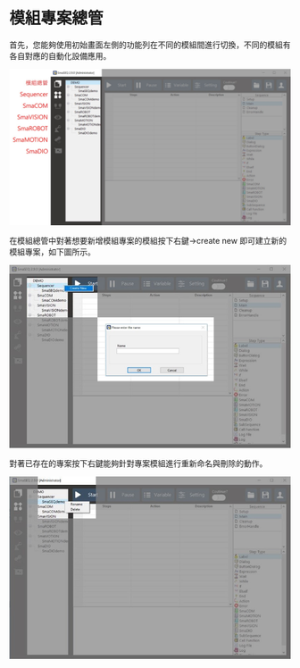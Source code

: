 # 模組專案總管

首先，您能夠使用初始畫面左側的功能列在不同的模組間進行切換，不同的模組有各自對應的自動化設備應用。

![](../.gitbook/assets/_moduleexplore.JPG)

在模組總管中對著想要新增模組專案的模組按下右鍵-&gt;create new 即可建立新的模組專案，如下圖所示。

![](../.gitbook/assets/_createnewmodule%20%281%29.JPG)

對著已存在的專案按下右鍵能夠針對專案模組進行重新命名與刪除的動作。

![](../.gitbook/assets/_modulerightclick.JPG)

